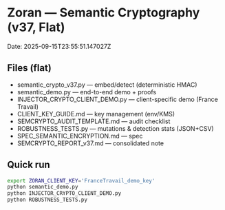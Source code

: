 # Zoran — Semantic Cryptography (v37, Flat)
Date: 2025-09-15T23:55:51.147027Z

## Files (flat)
- semantic_crypto_v37.py — embed/detect (deterministic HMAC)
- semantic_demo.py — end-to-end demo + proofs
- INJECTOR_CRYPTO_CLIENT_DEMO.py — client-specific demo (France Travail)
- CLIENT_KEY_GUIDE.md — key management (env/KMS)
- SEMCRYPTO_AUDIT_TEMPLATE.md — audit checklist
- ROBUSTNESS_TESTS.py — mutations & detection stats (JSON+CSV)
- SPEC_SEMANTIC_ENCRYPTION.md — spec
- SEMCRYPTO_REPORT_v37.md — consolidated note

## Quick run
```bash
export ZORAN_CLIENT_KEY='FranceTravail_demo_key'
python semantic_demo.py
python INJECTOR_CRYPTO_CLIENT_DEMO.py
python ROBUSTNESS_TESTS.py
```
